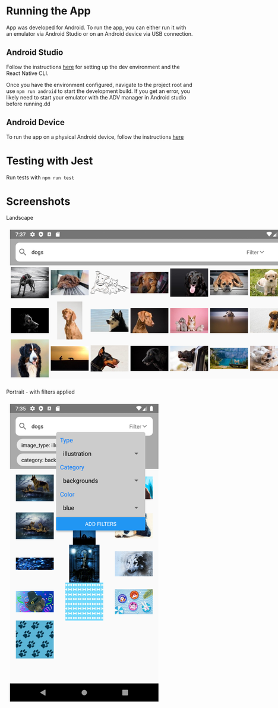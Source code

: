 # Running the App

App was developed for Android. To run the app, you can either run it with an emulator via Android Studio or on an Android device via USB connection.

## Android Studio

Follow the instructions [here](https://reactnative.dev/docs/environment-setup) for setting up the dev environment and the React Native CLI.

Once you have the environment configured, navigate to the project root and use `npm run android` to start the development build. If you get an error, you likely need to start your emulator with the ADV manager in Android studio before running.dd

## Android Device

To run the app on a physical Android device, follow the instructions [here](https://reactnative.dev/docs/running-on-device)

# Testing with Jest

Run tests with `npm run test`

# Screenshots

<p>Landscape</p>
  <img src="./screenshots/landscape.png" alt="screenshot" style="max-width:800px;margin:10px;" />

<p>Portrait - with filters applied</p>
  <img src="./screenshots/portrait.png" alt="screenshot" style="max-width:400px;margin:10px;" />
